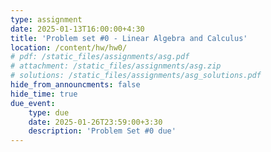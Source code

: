```yaml
---
type: assignment
date: 2025-01-13T16:00:00+4:30
title: 'Problem set #0 - Linear Algebra and Calculus'
location: /content/hw/hw0/
# pdf: /static_files/assignments/asg.pdf
# attachment: /static_files/assignments/asg.zip
# solutions: /static_files/assignments/asg_solutions.pdf
hide_from_announcments: false
hide_time: true 
due_event: 
    type: due
    date: 2025-01-26T23:59:00+3:30
    description: 'Problem Set #0 due'
---
```


